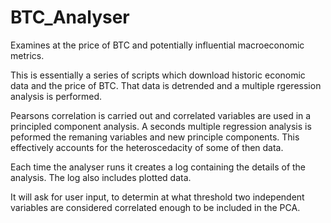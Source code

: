 # BTC_Analyser
Examines at the price of BTC and potentially influential macroeconomic metrics.

This is essentially a series of scripts which download historic economic data and the price of BTC.
That data is detrended and a multiple rgeression analysis is performed.

Pearsons correlation is carried out and correlated variables are used in a principled component analysis.
A seconds multiple regression analysis is peformed the remaning variables and new principle components.
This effectively accounts for the heteroscedacity of some of then data.

Each time the analyser runs it creates a log containing the details of the analysis. The log also includes
plotted data.

It will ask for user input, to determin at what threshold two independent variables are considered correlated
enough to be included in the PCA.
